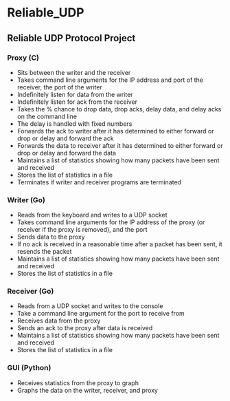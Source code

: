 # Reliable_UDP
## Reliable UDP Protocol Project

### Proxy (C)
- Sits between the writer and the receiver
- Takes command line arguments for the IP address and port of the receiver, the port of the writer
- Indefinitely listen for data from the writer
- Indefinitely listen for ack from the receiver
- Takes the % chance to drop data, drop acks, delay data, and delay acks on the command line
- The delay is handled with fixed numbers
- Forwards the ack to writer after it has determined to either forward or drop or delay and forward the ack
- Forwards the data to receiver after it has determined to either forward or drop or delay and forward the data
- Maintains a list of statistics showing how many packets have been sent and received
- Stores the list of statistics in a file
- Terminates if writer and receiver programs are terminated

### Writer (Go)
- Reads from the keyboard and writes to a UDP socket
- Takes command line arguments for the IP address of the proxy (or receiver if the proxy is removed), and the port
- Sends data to the proxy
- If no ack is received in a reasonable time after a packet has been sent, it resends the packet
- Maintains a list of statistics showing how many packets have been sent and received
- Stores the list of statistics in a file

### Receiver (Go)
- Reads from a UDP socket and writes to the console
- Take a command line argument for the port to receive from
- Receives data from the proxy
- Sends an ack to the proxy after data is received
- Maintains a list of statistics showing how many packets have been sent and received
- Stores the list of statistics in a file

### GUI (Python)
- Receives statistics from the proxy to graph
- Graphs the data on the writer, receiver, and proxy
